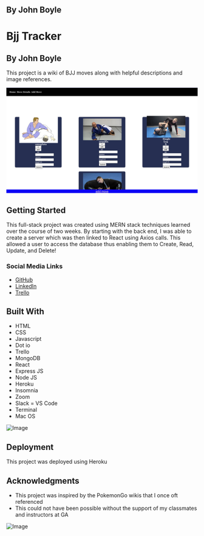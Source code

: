 ## By John Boyle

# Bjj Tracker

## By John Boyle

This project is a wiki of BJJ moves along with helpful descriptions and image references.

![Image](img1.png)

## Getting Started

This full-stack project was created using MERN stack techniques learned over the course of two weeks. By starting with the back end, I was able to create a server which was then linked to React using Axios calls. This allowed a user to access the database thus enabling them to Create, Read, Update, and Delete!

### Social Media Links

- [GitHub](https://github.com/stardust-4/)
- [LinkedIn](https://www.linkedin.com/in/john-boyle-dev/)
- [Trello](https://trello.com/b/1P1LOR6z/bjj-moves-tracker)
## Built With

- HTML
- CSS
- Javascript
- Dot io
- Trello
- MongoDB
- React
- Express JS
- Node JS
- Heroku
- Insomnia
- Zoom
- Slack
= VS Code
- Terminal
- Mac OS

![Image](https://miro.medium.com/max/1400/1*Y5S3wOm52_4iYusUagbEtw.jpeg)

## Deployment

This project was deployed using Heroku

## Acknowledgments

- This project was inspired by the PokemonGo wikis that I once oft referenced
- This could not have been possible without the support of my classmates and instructors at GA

![Image](https://pokemon.gameinfo.io/images/homepage.jpg)
